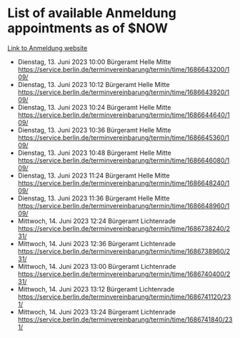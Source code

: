 # List of available Anmeldung appointments as of $NOW
[Link to Anmeldung website](https://service.berlin.de/terminvereinbarung/termin/tag.php?termin=1&anliegen[]=120686&dienstleisterlist=122210,122217,327316,122219,327312,122227,327314,122231,327346,122243,327348,122254,122252,329742,122260,329745,122262,329748,122271,327278,122273,327274,122277,327276,330436,122280,327294,122282,327290,122284,327292,122291,327270,122285,327266,122286,327264,122296,327268,150230,329760,122297,327286,122294,327284,122312,329763,122314,329775,122304,327330,122311,327334,122309,327332,317869,122281,327352,122279,329772,122283,122276,327324,122274,327326,122267,329766,122246,327318,122251,327320,122257,327322,122208,327298,122226,327300&herkunft=http%3A%2F%2Fservice.berlin.de%2Fdienstleistung%2F120686%2F)
- Dienstag, 13. Juni 2023 10:00 Bürgeramt Helle Mitte https://service.berlin.de/terminvereinbarung/termin/time/1686643200/109/
- Dienstag, 13. Juni 2023 10:12 Bürgeramt Helle Mitte https://service.berlin.de/terminvereinbarung/termin/time/1686643920/109/
- Dienstag, 13. Juni 2023 10:24 Bürgeramt Helle Mitte https://service.berlin.de/terminvereinbarung/termin/time/1686644640/109/
- Dienstag, 13. Juni 2023 10:36 Bürgeramt Helle Mitte https://service.berlin.de/terminvereinbarung/termin/time/1686645360/109/
- Dienstag, 13. Juni 2023 10:48 Bürgeramt Helle Mitte https://service.berlin.de/terminvereinbarung/termin/time/1686646080/109/
- Dienstag, 13. Juni 2023 11:24 Bürgeramt Helle Mitte https://service.berlin.de/terminvereinbarung/termin/time/1686648240/109/
- Dienstag, 13. Juni 2023 11:36 Bürgeramt Helle Mitte https://service.berlin.de/terminvereinbarung/termin/time/1686648960/109/
- Mittwoch, 14. Juni 2023 12:24 Bürgeramt Lichtenrade https://service.berlin.de/terminvereinbarung/termin/time/1686738240/231/
- Mittwoch, 14. Juni 2023 12:36 Bürgeramt Lichtenrade https://service.berlin.de/terminvereinbarung/termin/time/1686738960/231/
- Mittwoch, 14. Juni 2023 13:00 Bürgeramt Lichtenrade https://service.berlin.de/terminvereinbarung/termin/time/1686740400/231/
- Mittwoch, 14. Juni 2023 13:12 Bürgeramt Lichtenrade https://service.berlin.de/terminvereinbarung/termin/time/1686741120/231/
- Mittwoch, 14. Juni 2023 13:24 Bürgeramt Lichtenrade https://service.berlin.de/terminvereinbarung/termin/time/1686741840/231/
